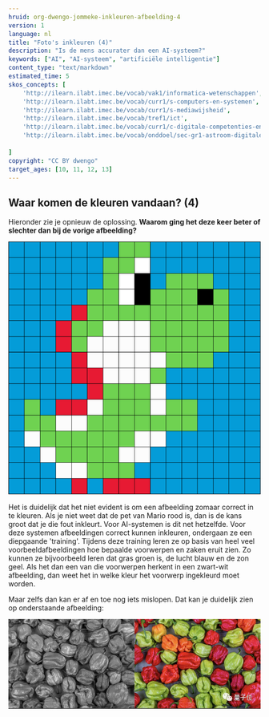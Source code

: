 ```yaml
---
hruid: org-dwengo-jommeke-inkleuren-afbeelding-4
version: 1
language: nl
title: "Foto's inkleuren (4)"
description: "Is de mens accurater dan een AI-systeem?"
keywords: ["AI", "AI-systeem", "artificiële intelligentie"]
content_type: "text/markdown"
estimated_time: 5
skos_concepts: [
    'http://ilearn.ilabt.imec.be/vocab/vak1/informatica-wetenschappen', 
    'http://ilearn.ilabt.imec.be/vocab/curr1/s-computers-en-systemen',
    'http://ilearn.ilabt.imec.be/vocab/curr1/s-mediawijsheid',
    'http://ilearn.ilabt.imec.be/vocab/tref1/ict',
    'http://ilearn.ilabt.imec.be/vocab/curr1/c-digitale-competenties-en-mediawijsheid',
    'http://ilearn.ilabt.imec.be/vocab/onddoel/sec-gr1-astroom-digitale-competenties-en-mediawijsheid-4.5',

]
copyright: "CC BY dwengo"
target_ages: [10, 11, 12, 13]
---
```


## Waar komen de kleuren vandaan? (4)

Hieronder zie je opnieuw de oplossing. 
**Waarom ging het deze keer beter of slechter dan bij de vorige afbeelding?**

![Yoshi](img/image11.png) 

Het is duidelijk dat het niet evident is om een afbeelding zomaar correct in te kleuren. Als je niet weet dat de pet van Mario rood is, dan is de kans groot dat je die fout inkleurt. 
Voor AI-systemen is dit net hetzelfde. Voor deze systemen afbeeldingen correct kunnen inkleuren, ondergaan ze een diepgaande 'training'. Tijdens deze training leren ze op basis van heel veel voorbeeldafbeeldingen hoe bepaalde voorwerpen en zaken eruit zien. Zo kunnen ze bijvoorbeeld leren dat gras groen is, de lucht blauw en de zon geel. Als het dan een van die voorwerpen herkent in een zwart-wit afbeelding, dan weet het in welke kleur het voorwerp ingekleurd moet worden. 

Maar zelfs dan kan er af en toe nog iets mislopen. Dat kan je duidelijk zien op onderstaande afbeelding:

![Paprika's](img/image13.png)